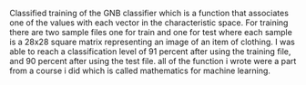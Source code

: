 Classified training of the GNB classifier
which is a function that associates one of the values ​​with each vector in the characteristic space.
For training there are two sample files one for train and one for test where each sample is a 28x28 square matrix representing an image of an item of clothing.
I was able to reach a classification level of 91 percent after using the training file, and 90 percent after using the test file.
all of the function i wrote were a part from a course i did which is called mathematics for machine learning.
